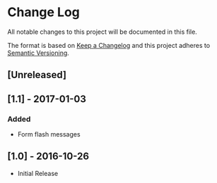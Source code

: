 # Change Log
All notable changes to this project will be documented in this file.

The format is based on [Keep a Changelog](http://keepachangelog.com/) 
and this project adheres to [Semantic Versioning](http://semver.org/).

## [Unreleased]

## [1.1] - 2017-01-03
### Added
- Form flash messages

## [1.0] - 2016-10-26
- Initial Release
